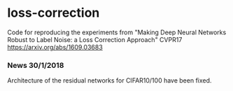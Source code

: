 # loss-correction

Code for reproducing the experiments from "Making Deep Neural Networks Robust to Label Noise: a Loss Correction Approach" CVPR17
https://arxiv.org/abs/1609.03683

### News 30/1/2018

Architecture of the residual networks for CIFAR10/100 have been fixed.
